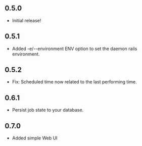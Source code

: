 0.5.0
-----------

- Initial release!

0.5.1
-----------

- Added -e/--environment ENV option to set the daemon rails environment.

0.5.2
-----------

- Fix: Scheduled time now related to the last performing time.

0.6.1
-----------

- Persist job state to your database.

0.7.0
-----------

- Added simple Web UI
